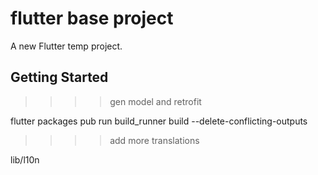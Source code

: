 # flutter base project

A new Flutter temp project.

## Getting Started

>>>> gen model and retrofit

flutter packages pub run build_runner build --delete-conflicting-outputs

>>>> add more translations

lib/l10n

